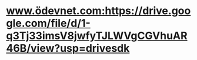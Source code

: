 # www.ödevnet.com:https://drive.google.com/file/d/1-q3Tj33imsV8jwfyTJLWVgCGVhuAR46B/view?usp=drivesdk

